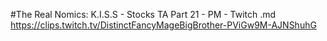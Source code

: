 #The Real Nomics: K.I.S.S - Stocks TA Part 21 - PM - Twitch.md
https://clips.twitch.tv/DistinctFancyMageBigBrother-PViGw9M-AJNShuhG